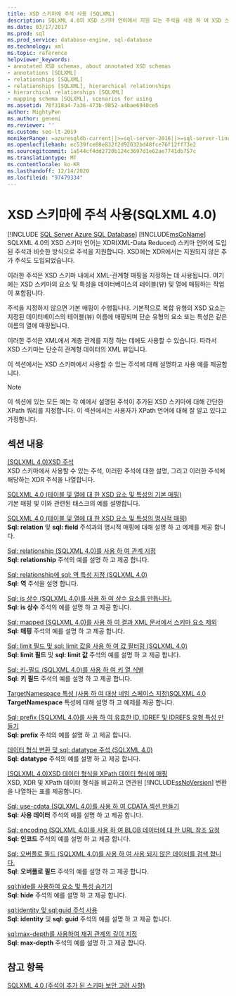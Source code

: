 ```yaml
---
title: XSD 스키마에 주석 사용 (SQLXML)
description: SQLXML 4.0의 XSD 스키마 언어에서 지원 되는 주석을 사용 하 여 XSD 스키마 내에서 XML-관계형 매핑을 지정 하는 방법에 대해 알아봅니다.
ms.date: 03/17/2017
ms.prod: sql
ms.prod_service: database-engine, sql-database
ms.technology: xml
ms.topic: reference
helpviewer_keywords:
- annotated XSD schemas, about annotated XSD schemas
- annotations [SQLXML]
- relationships [SQLXML]
- relationships [SQLXML], hierarchical relationships
- hierarchical relationships [SQLXML]
- mapping schema [SQLXML], scenarios for using
ms.assetid: 78f318a4-7a36-473b-9852-a4bae6940ce5
author: MightyPen
ms.author: genemi
ms.reviewer: ''
ms.custom: seo-lt-2019
monikerRange: =azuresqldb-current||>=sql-server-2016||>=sql-server-linux-2017||=azuresqldb-mi-current
ms.openlocfilehash: ec539fce08e832f2d92032bd48fce76f12ff73e2
ms.sourcegitcommit: 1a544cf4dd2720b124c3697d1e62ae7741db757c
ms.translationtype: MT
ms.contentlocale: ko-KR
ms.lasthandoff: 12/14/2020
ms.locfileid: "97479334"
---
```

# <a name="using-annotations-in-xsd-schemas-sqlxml-40"></a>XSD 스키마에 주석 사용(SQLXML 4.0)
[!INCLUDE [SQL Server Azure SQL Database](../../includes/applies-to-version/sql-asdb.md)]
  [!INCLUDE[msCoName](../../includes/msconame-md.md)] SQLXML 4.0의 XSD 스키마 언어는 XDR(XML-Data Reduced) 스키마 언어에 도입된 주석과 비슷한 방식으로 주석을 지원합니다. XSD에는 XDR에서는 지원되지 않은 추가 주석도 도입되었습니다.  
  
 이러한 주석은 XSD 스키마 내에서 XML-관계형 매핑을 지정하는 데 사용됩니다. 여기에는 XSD 스키마의 요소 및 특성을 데이터베이스의 테이블(뷰) 및 열에 매핑하는 작업이 포함됩니다.  
  
 주석을 지정하지 않으면 기본 매핑이 수행됩니다. 기본적으로 복합 유형의 XSD 요소는 지정된 데이터베이스의 테이블(뷰) 이름에 매핑되며 단순 유형의 요소 또는 특성은 같은 이름의 열에 매핑됩니다.  
  
 이러한 주석은 XML에서 계층 관계를 지정 하는 데에도 사용할 수 있습니다. 따라서 XSD 스키마는 단순히 관계형 데이터의 XML 뷰입니다.  
  
 이 섹션에서는 XSD 스키마에서 사용할 수 있는 주석에 대해 설명하고 사용 예를 제공합니다.  
  
> [!NOTE]  
>  이 섹션에 있는 모든 예는 각 예에서 설명된 주석이 추가된 XSD 스키마에 대해 간단한 XPath 쿼리를 지정합니다. 이 섹션에서는 사용자가 XPath 언어에 대해 잘 알고 있다고 가정합니다.  
  
## <a name="in-this-section"></a>섹션 내용  
 [&#40;SQLXML 4.0&#41;XSD 주석 ](../../relational-databases/sqlxml-annotated-xsd-schemas-using/xsd-annotations-sqlxml-4-0.md)  
 XSD 스키마에서 사용할 수 있는 주석, 이러한 주석에 대한 설명, 그리고 이러한 주석에 해당하는 XDR 주석을 나열합니다.  
  
 [SQLXML 4.0 &#40;테이블 및 열에 대 한 XSD 요소 및 특성의 기본 매핑&#41;](../../relational-databases/sqlxml-annotated-xsd-schemas-using/default-mapping-of-xsd-elements-and-attributes-to-tables-and-columns-sqlxml-4-0.md)  
 기본 매핑 및 이와 관련된 태스크의 예를 설명합니다.  
  
 [SQLXML 4.0 &#40;테이블 및 열에 대 한 XSD 요소 및 특성의 명시적 매핑&#41;](../../relational-databases/sqlxml-annotated-xsd-schemas-using/explicit-mapping-xsd-elements-and-attributes-to-tables-and-columns.md)  
 **Sql: relation** 및 **sql: field** 주석과의 명시적 매핑에 대해 설명 하 고 예제를 제공 합니다.  
  
 [Sql: relationship &#40;SQLXML 4.0&#41;를 사용 하 여 관계 지정 ](../../relational-databases/sqlxml-annotated-xsd-schemas-using/specifying-relationships-using-sql-relationship-sqlxml-4-0.md)  
 **Sql: relationship** 주석의 예를 설명 하 고 제공 합니다.  
  
 [Sql: relationship에 sql: 역 특성 지정 &#40;SQLXML 4.0&#41;](../../relational-databases/sqlxml-annotated-xsd-schemas-using/specifying-the-sql-inverse-attribute-on-sql-relationship-sqlxml-4-0.md)  
 **Sql: 역** 주석을 설명 합니다.  
  
 [Sql: is 상수 &#40;SQLXML 4.0&#41;를 사용 하 여 상수 요소를 만듭니다. ](../../relational-databases/sqlxml-annotated-xsd-schemas-using/creating-constant-elements-using-sql-is-constant-sqlxml-4-0.md)  
 **Sql: is 상수** 주석의 예를 설명 하 고 제공 합니다.  
  
 [Sql: mapped &#40;SQLXML 4.0&#41;를 사용 하 여 결과 XML 문서에서 스키마 요소 제외 ](../../relational-databases/sqlxml-annotated-xsd-schemas-using/excluding-schema-elements-from-the-xml-document-using-sql-mapped.md)  
 **Sql: 매핑** 주석의 예를 설명 하 고 제공 합니다.  
  
 [Sql: limit 필드 및 sql: limit 값을 사용 하 여 값 필터링 &#40;SQLXML 4.0&#41;](../../relational-databases/sqlxml-annotated-xsd-schemas-using/filtering-values-using-sql-limit-field-and-sql-limit-value-sqlxml-4-0.md)  
 **Sql: limit 필드** 및 **sql: limit 값** 주석의 예를 설명 하 고 제공 합니다.  
  
 [Sql: 키-필드 &#40;SQLXML 4.0&#41;를 사용 하 여 키 열 식별 ](../../relational-databases/sqlxml-annotated-xsd-schemas-using/identifying-key-columns-using-sql-key-fields-sqlxml-4-0.md)  
 **Sql: 키 필드** 주석의 예를 설명 하 고 제공 합니다.  
  
 [TargetNamespace 특성 &#40;사용 하 여 대상 네임 스페이스 지정&#41;SQLXML 4.0 ](../../relational-databases/sqlxml-annotated-xsd-schemas-using/specifying-a-target-namespace-using-the-targetnamespace-attribute-sqlxml-4-0.md)  
 **TargetNamespace** 특성에 대해 설명 하 고 예제를 제공 합니다.  
  
 [Sql: prefix &#40;SQLXML 4.0&#41;를 사용 하 여 유효한 ID, IDREF 및 IDREFS 유형 특성 만들기 ](../../relational-databases/sqlxml-annotated-xsd-schemas-using/creating-valid-id-idref-and-idrefs-type-attributes-using-sql-prefix-sqlxml-4-0.md)  
 **Sql: prefix** 주석의 예를 설명 하 고 제공 합니다.  
  
 [데이터 형식 변환 및 sql: datatype 주석 &#40;SQLXML 4.0&#41;](../../relational-databases/sqlxml-annotated-xsd-schemas-using/data-type-coercions-and-the-sql-datatype-annotation-sqlxml-4-0.md)  
 **Sql: datatype** 주석의 예를 설명 하 고 제공 합니다.  
  
 [&#40;SQLXML 4.0&#41;XSD 데이터 형식을 XPath 데이터 형식에 매핑 ](../../relational-databases/sqlxml-annotated-xsd-schemas-using/mapping-xsd-data-types-to-xpath-data-types-sqlxml-4-0.md)  
 XSD, XDR 및 XPath 데이터 형식을 비교하고 연관된 [!INCLUDE[ssNoVersion](../../includes/ssnoversion-md.md)] 변환을 나열하는 표를 제공합니다.  
  
 [Sql: use-cdata &#40;SQLXML 4.0&#41;를 사용 하 여 CDATA 섹션 만들기 ](../../relational-databases/sqlxml-annotated-xsd-schemas-using/creating-cdata-sections-using-sql-use-cdata-sqlxml-4-0.md)  
 **Sql: 사용 데이터** 주석의 예를 설명 하 고 제공 합니다.  
  
 [Sql: encoding &#40;SQLXML 4.0&#41;를 사용 하 여 BLOB 데이터에 대 한 URL 참조 요청 ](../../relational-databases/sqlxml-annotated-xsd-schemas-using/requesting-url-references-to-blob-data-using-sql-encode-sqlxml-4-0.md)  
 **Sql: 인코드** 주석의 예를 설명 하 고 제공 합니다.  
  
 [Sql: 오버플로 필드 &#40;SQLXML 4.0&#41;를 사용 하 여 사용 되지 않은 데이터를 검색 합니다. ](../../relational-databases/sqlxml-annotated-xsd-schemas-using/retrieving-unconsumed-data-using-the-sql-overflow-field-sqlxml-4-0.md)  
 **Sql: 오버플로 필드** 주석의 예를 설명 하 고 제공 합니다.  
  
 [sql:hide를 사용하여 요소 및 특성 숨기기](../../relational-databases/sqlxml-annotated-xsd-schemas-using/hiding-elements-and-attributes-by-using-sql-hide.md)  
 **Sql: hide** 주석의 예를 설명 하 고 제공 합니다.  
  
 [sql:identity 및 sql:guid 주석 사용](../../relational-databases/sqlxml-annotated-xsd-schemas-using/using-the-sql-identity-and-sql-guid-annotations.md)  
 **Sql: identity** 및 **sql: guid** 주석의 예를 설명 하 고 제공 합니다.  
  
 [sql:max-depth를 사용하여 재귀 관계의 깊이 지정](../../relational-databases/sqlxml-annotated-xsd-schemas-using/specifying-depth-in-recursive-relationships-by-using-sql-max-depth.md)  
 **Sql: max-depth** 주석의 예를 설명 하 고 제공 합니다.  
  
## <a name="see-also"></a>참고 항목  
 [SQLXML 4.0 &#40;주석이 추가 된 스키마 보안 고려 사항&#41;](../../relational-databases/sqlxml-annotated-xsd-schemas-xpath-queries/security/annotated-schema-security-considerations-sqlxml-4-0.md)  
  
  
